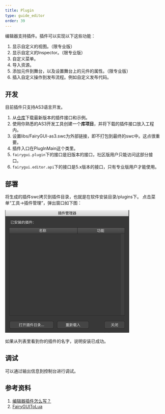 ```yaml
---
title: Plugin
type: guide_editor
order: 39
---
```


编辑器支持插件。插件可以实现以下这些功能：
1. 显示自定义的视图。（限专业版）
2. 显示自定义的Inspector。（限专业版）
3. 自定义菜单。
4. 导入资源。
5. 添加元件到舞台，以及设置舞台上的元件的属性。（限专业版）
6. 插入自定义操作到发布流程。例如自定义发布代码。

## 开发

目前插件只支持AS3语言开发。

1. 从[仓库](https://github.com/fairygui/FairyGUI-Editor/tree/master/plugin)下载最新版本的插件接口和示例。
2. 使用你熟悉的AS3开发工具创建一个**库项目**，并将下载的插件接口放入工程内。
3. 设置libs/FairyGUI-as3.swc为外部链接，即不打包到最终的swc中。这点很重要。
4. 插件入口在PlugInMain这个类里。
5. `fairygui.plugin`下的接口是旧版本的接口，社区版用户只能访问这部分接口。
6. `fairygui.editor.api`下的接口是5.x版本的接口，只有专业版用户才能使用。

## 部署

将生成的插件swc拷贝到插件目录，也就是在软件安装目录/plugins下。
点击菜单“工具->插件管理”，弹出窗口如下图：

![](../../images/QQ20191210-144149.png)

如果从列表里看到你的插件的名字，说明安装已成功。

## 调试

可以通过输出信息到控制台进行调试。

## 参考资料

1. [编辑器插件怎么写？](http://ask.fairygui.com/?/question/5)
2. [FairyGUIToLua](https://github.com/ZxIce/FairyGUIToLua)